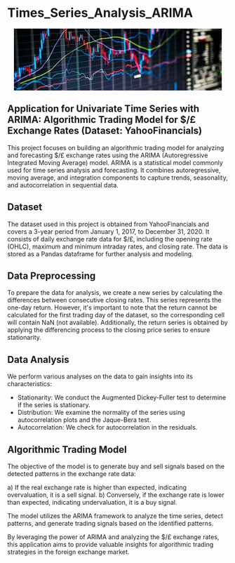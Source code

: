 # Times_Series_Analysis_ARIMA

<img src="https://github.com/Leangonplu/Times_Series_Analysis_ARIMA/blob/main/assets/image.jpg" alt="ML-cover" style="display: block; margin: 0 auto;">

## Application for Univariate Time Series with ARIMA: Algorithmic Trading Model for $/£ Exchange Rates (Dataset: YahooFinancials)

This project focuses on building an algorithmic trading model for analyzing and forecasting $/£ exchange rates using the ARIMA (Autoregressive Integrated Moving Average) model. ARIMA is a statistical model commonly used for time series analysis and forecasting. It combines autoregressive, moving average, and integration components to capture trends, seasonality, and autocorrelation in sequential data.

## Dataset
The dataset used in this project is obtained from YahooFinancials and covers a 3-year period from January 1, 2017, to December 31, 2020. It consists of daily exchange rate data for $/£, including the opening rate (OHLC), maximum and minimum intraday rates, and closing rate. The data is stored as a Pandas dataframe for further analysis and modeling.

## Data Preprocessing
To prepare the data for analysis, we create a new series by calculating the differences between consecutive closing rates. This series represents the one-day return. However, it's important to note that the return cannot be calculated for the first trading day of the dataset, so the corresponding cell will contain NaN (not available). Additionally, the return series is obtained by applying the differencing process to the closing price series to ensure stationarity.

## Data Analysis
We perform various analyses on the data to gain insights into its characteristics:

- Stationarity: We conduct the Augmented Dickey-Fuller test to determine if the series is stationary.
- Distribution: We examine the normality of the series using autocorrelation plots and the Jaque-Bera test.
- Autocorrelation: We check for autocorrelation in the residuals.

## Algorithmic Trading Model

The objective of the model is to generate buy and sell signals based on the detected patterns in the exchange rate data:

a) If the real exchange rate is higher than expected, indicating overvaluation, it is a sell signal.
b) Conversely, if the exchange rate is lower than expected, indicating undervaluation, it is a buy signal.

The model utilizes the ARIMA framework to analyze the time series, detect patterns, and generate trading signals based on the identified patterns.

By leveraging the power of ARIMA and analyzing the $/£ exchange rates, this application aims to provide valuable insights for algorithmic trading strategies in the foreign exchange market.
